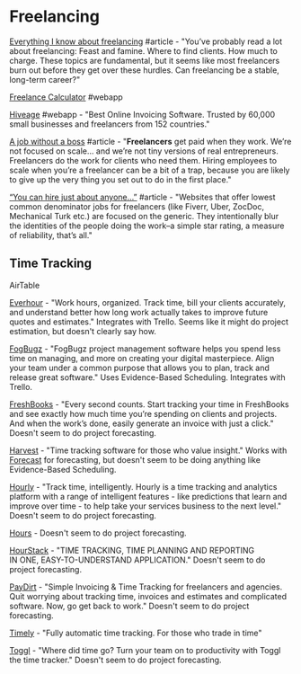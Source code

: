 # Freelancing

[Everything I know about freelancing](https://andyadams.org/everything-i-know-about-freelancing/?utm_source=hackernewsletter&utm_medium=email&utm_term=fav) \#article - "You’ve probably read a lot about freelancing: Feast and famine. Where to find clients. How much to charge. These topics are fundamental, but it seems like most freelancers burn out before they get over these hurdles. Can freelancing be a stable, long-term career?"

[Freelance Calculator](https://coda.io/d/Freelance-Calculator_d3pNCKfmeS8/Intro_su3tG?viewMode=play#_luOWJ) \#webapp

[Hiveage](https://www.hiveage.com/) \#webapp - "Best Online Invoicing Software. Trusted by 60,000 small businesses and freelancers from 152 countries."

[A job without a boss](https://seths.blog/2019/04/a-job-without-a-boss-2/) \#article - "**Freelancers** get paid when they work. We’re not focused on scale… and we’re not tiny versions of real entrepreneurs. Freelancers do the work for clients who need them. Hiring employees to scale when you’re a freelancer can be a bit of a trap, because you are likely to give up the very thing you set out to do in the first place."

[“You can hire just about anyone…”](https://seths.blog/2019/04/avoiding-the-fiver-trap/) \#article - "Websites that offer lowest common denominator jobs for freelancers \(like Fiverr, Uber, ZocDoc, Mechanical Turk etc.\) are focused on the generic. They intentionally blur the identities of the people doing the work–a simple star rating, a measure of reliability, that’s all."

## Time Tracking

AirTable

[Everhour](https://everhour.com/?utm_source=zapier.com&utm_medium=referral&utm_campaign=zapier&utm_source=zapier.com&utm_medium=referral&utm_campaign=zapier) - "Work hours, organized. Track time, bill your clients accurately, and understand better how long work actually takes to improve future quotes and estimates." Integrates with Trello. Seems like it might do project estimation, but doesn't clearly say how.

[FogBugz](https://www.fogbugz.com/) - "FogBugz project management software helps you spend less time on managing, and more on creating your digital masterpiece. Align your team under a common purpose that allows you to plan, track and release great software." Uses Evidence-Based Scheduling. Integrates with Trello.

[FreshBooks](https://www.freshbooks.com/timesheets-and-time-tracking) - "Every second counts. Start tracking your time in FreshBooks and see exactly how much time you’re spending on clients and projects. And when the work’s done, easily generate an invoice with just a click." Doesn't seem to do project forecasting.

[Harvest](https://www.getharvest.com/?utm_source=zapier.com&utm_medium=referral&utm_campaign=zapier&utm_source=zapier.com&utm_medium=referral&utm_campaign=zapier) - "Time tracking software for those who value insight." Works with [Forecast](https://www.getharvest.com/forecast) for forecasting, but doesn't seem to be doing anything like Evidence-Based Scheduling.

[Hourly](https://www.hourlytime.com/) - "Track time, intelligently. Hourly is a time tracking and analytics platform with a range of intelligent features - like predictions that learn and improve over time - to help take your services business to the next level." Doesn't seem to do project forecasting.

[Hours](https://www.hourstimetracking.com/) - Doesn't seem to do project forecasting.

[HourStack](https://hourstack.io/) - "TIME TRACKING, TIME PLANNING AND REPORTING  
IN ONE, EASY-TO-UNDERSTAND APPLICATION." Doesn't seem to do project forecasting.

[PayDirt](https://paydirtapp.com/?utm_source=zapier.com&utm_medium=referral&utm_campaign=zapier) - "Simple Invoicing & Time Tracking for freelancers and agencies. Quit worrying about tracking time, invoices and estimates and complicated software. Now, go get back to work." Doesn't seem to do project forecasting.

[Timely](https://timelyapp.com/?utm_source=zapier.com&utm_medium=referral&utm_campaign=zapier) - "Fully automatic time tracking. For those who trade in time"

[Toggl](https://toggl.com/?utm_source=zapier.com&utm_medium=referral&utm_campaign=zapier&utm_source=zapier.com&utm_medium=referral&utm_campaign=zapier) - "Where did time go? Turn your team on to productivity with Toggl the time tracker." Doesn't seem to do project forecasting.



